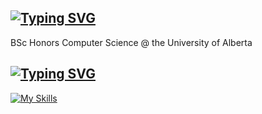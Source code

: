 [![Typing SVG](https://readme-typing-svg.demolab.com?font=Fira+Code&pause=1000&width=600&separator=%3C&lines=+while+(walk)+%7B+walk+%3D+walk-%3Enext;+%7D)](https://git.io/typing-svg)
----------------------------------------

BSc Honors Computer Science @ the University of Alberta

[![Typing SVG](https://readme-typing-svg.demolab.com?font=Fira+Code&pause=1000&width=435&lines=cat+~%2Ftoolbox)](https://git.io/typing-svg)
----------------------------------------
[![My Skills](https://skillicons.dev/icons?i=cpp,golang,git,javascript,typescript,rust,python,java,bash,linux,spring,django,nodejs,react,postgres,selenium,sqlite,tauri,vim,docker&perline=10)](https://skillicons.dev)





<!--
**Chris-Coleongco/Chris-Coleongco** is a ✨ _special_ ✨ repository because its `README.md` (this file) appears on your GitHub profile.

Here are some ideas to get you started:

- 🔭 I’m currently working on ...
- 🌱 I’m currently learning ...
- 👯 I’m looking to collaborate on ...
- 🤔 I’m looking for help with ...
- 💬 Ask me about ...
- 📫 How to reach me: ...
- 😄 Pronouns: ...
- ⚡ Fun fact: ...
-->

